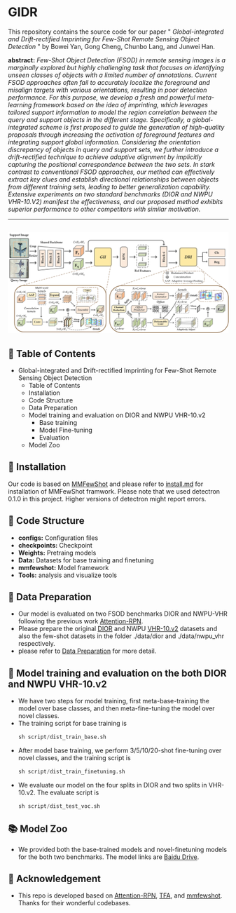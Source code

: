 # GIDR
This repository contains the source code for our paper " *Global-integrated and Drift-rectified Imprinting for Few-Shot Remote Sensing Object Detection* " by Bowei Yan, Gong Cheng, Chunbo Lang, and Junwei Han.

**abstract:** *Few-Shot Object Detection (FSOD) in remote sensing images is a marginally explored but highly challenging task that focuses on identifying unseen classes of objects with a limited number of annotations. Current FSOD approaches often fail to accurately localize the foreground and misalign targets with various orientations, resulting in poor detection performance. For this purpose, we develop a fresh and powerful meta-learning framework based on the idea of imprinting, which leverages tailored support information to model the region correlation between the query and support objects in the different stage. Specifically, a global-integrated scheme is first proposed to guide the generation of high-quality proposals through increasing the activation of foreground features and integrating support global information. Considering the orientation discrepancy of objects in query and support sets, we further introduce a drift-rectified technique to achieve adaptive alignment by implicitly capturing the positional correspondence between the two sets. In stark contrast to conventional FSOD approaches, our method can effectively extract key clues and establish directional relationships between objects from different training sets, leading to better generalization capability. Extensive experiments on two standard benchmarks (DIOR and NWPU VHR-10.V2) manifest the effectiveness, and our proposed method exhibits superior performance to other competitors with similar motivation.*

---
![Image text](https://github.com/Ybowei/GIDR/blob/main/picture/method.jpg)
---


## 📑 Table of Contents

* Global-integrated and Drift-rectified Imprinting for Few-Shot Remote Sensing Object Detection
  * Table of Contents
  * Installation
  * Code Structure
  * Data Preparation
  * Model training and evaluation on DIOR and NWPU VHR-10.v2
    * Base training
    * Model Fine-tuning
    * Evaluation
  * Model Zoo


## 🧩 Installation

Our code is based on [MMFewShot](https://github.com/open-mmlab/mmfewshot/tree/main) and please refer to [install.md](https://github.com/open-mmlab/mmfewshot/blob/main/docs/en/install.md) for installation of MMFewShot framwork. 
Please note that we used detectron 0.1.0 in this project. Higher versions of detectron might report errors.


## 🏰 Code Structure

* **configs:** Configuration files
* **checkpoints:** Checkpoint
* **Weights:** Pretraing models
* **Data:** Datasets for base training and finetuning
* **mmfewshot:** Model framework
* **Tools:** analysis and visualize tools

## 💾 Data Preparation

* Our model is evaluated on two FSOD benchmarks DIOR and NWPU-VHR following the previous work [Attention-RPN](https://github.com/fanq15/FewX).
* Please prepare the original [DIOR](https://pan.baidu.com/s/1iLKT0JQoKXEJTGNxt5lSMg#list/path=%2F) and NWPU [VHR-10.v2](https://pan.baidu.com/s/1hqwzXeG?_at_=1728709381194#list/path=%2F) datasets and also the few-shot datasets in the folder ./data/dior and ./data/nwpu_vhr respectively.
* please refer to [Data Preparation](https://github.com/Ybowei/UNP/blob/main/data/preparation/README.md) for more detail.

## 📖 Model training and evaluation on the both DIOR and NWPU VHR-10.v2

* We have two steps for model training, first meta-base-training the model over base classes, and then meta-fine-tuning the model over novel classes.
* The training script for base training is
  ```Python
  sh script/dist_train_base.sh

 * After model base training, we perform 3/5/10/20-shot fine-tuning over novel classes, and the training script is
   ```Python
   sh script/dist_train_finetuning.sh

 * We evaluate our model on the four splits in DIOR and two splits in VHR-10.v2. The evaluate script is
   ```Python
   sh script/dist_test_voc.sh

 ## 📚 Model Zoo
* We provided both the base-trained models and novel-finetuning models for the both two benchmarks. The model links are [Baidu Drive]().

 ## 👏 Acknowledgement
* This repo is developed based on [Attention-RPN](https://github.com/fanq15/FewX), [TFA](https://github.com/ucbdrive/few-shot-object-detection), and [mmfewshot](https://github.com/open-mmlab/mmfewshot/tree/main). Thanks for their wonderful codebases.
